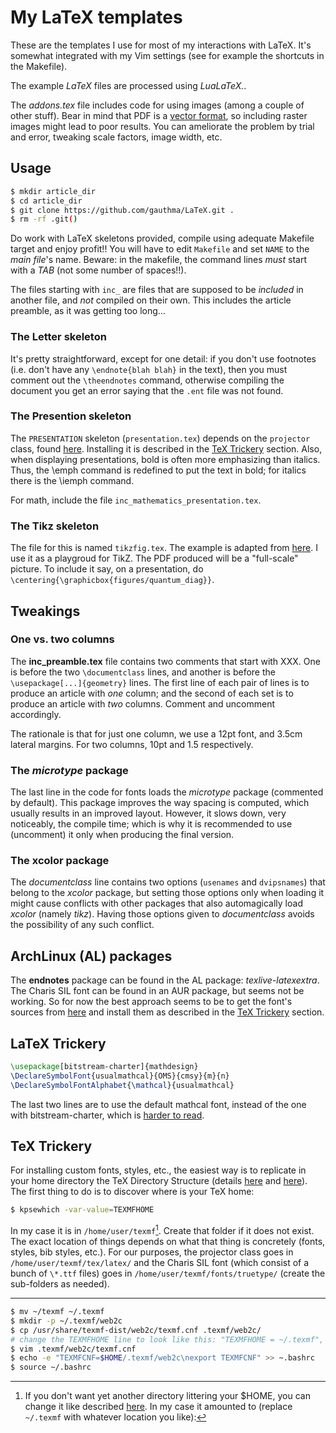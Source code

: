 My LaTeX templates 
===

These are the templates I use for most of my interactions with
LaTeX. It's somewhat integrated with my Vim settings (see for
example the shortcuts in the Makefile).

The example *LaTeX* files are processed using *LuaLaTeX.*.

The *addons.tex* file includes code for using images (among a couple
of other stuff). Bear in mind that PDF is a [vector format][2], so
including raster images might lead to poor results. You can
ameliorate the problem by trial and error, tweaking scale factors,
image width, etc. 

Usage 
---

```bash
$ mkdir article_dir
$ cd article_dir
$ git clone https://github.com/gauthma/LaTeX.git .
$ rm -rf .git()
```

Do work with LaTeX skeletons provided, compile using adequate
Makefile target and enjoy profit!! You will have to edit `Makefile`
and set `NAME` to the *main file*'s name. Beware: in the makefile,
the command lines *must* start with a *TAB* (not some number of
spaces!!).

The files starting with `inc_` are files that are supposed to be
*included* in another file, and *not* compiled on their own. This
includes the article preamble, as it was getting too long...

### The Letter skeleton

It's pretty straightforward, except for one detail: if you don't use
footnotes (i.e. don't have any `\endnote{blah blah}` in the text),
then you must comment out the `\theendnotes` command, otherwise
compiling the document you get an error saying that the `.ent` file
was not found.

### The Presention skeleton

The `PRESENTATION` skeleton (`presentation.tex`) depends on the
`projector` class, found [here](http://www.shoup.net/projector/).
Installing it is described in the [TeX Trickery](#tex-trickery)
section. Also, when displaying presentations, bold is often more
emphasizing than italics. Thus, the \emph command is redefined to
put the text in bold; for italics there is the \iemph command.

For math, include the file `inc_mathematics_presentation.tex`.

### The Tikz skeleton

The file for this is named `tikzfig.tex`. The example is adapted
from [here][5]. I use it as a playgroud for TikZ. The PDF produced
will be a "full-scale" picture. To include it say, on a
presentation, do `\centering{\graphicbox{figures/quantum_diag}}`.

Tweakings
---

### One vs. two columns  

The **inc_preamble.tex** file contains two comments that start
with XXX. One is before the two `\documentclass` lines, and another
is before the `\usepackage[...]{geometry}` lines. The first line of
each pair of lines is to produce an article with *one* column; and
the second of each set is to produce an article with *two* columns.
Comment and uncomment accordingly.

The rationale is that for just one column, we use a 12pt font, and
3.5cm lateral margins. For two columns, 10pt and 1.5 respectively.

### The *microtype* package

The last line in the code for fonts loads the *microtype* package
(commented by default). This package improves the way spacing is
computed, which usually results in an improved layout. However, it
slows down, very noticeably, the compile time; which is why it is
recommended to use (uncomment) it only when producing the final
version.

### The xcolor package

The *documentclass* line contains two options (`usenames` and
`dvipsnames`) that belong to the *xcolor* package, but setting those
options only when loading it might cause conflicts with other
packages that also automagically load *xcolor* (namely *tikz*).
Having those options given to *documentclass* avoids the possibility
of any such conflict.

ArchLinux (AL) packages 
---

The __endnotes__ package can be found in the AL package:
*texlive-latexextra*. The Charis SIL font can be found in an AUR
package, but seems not be working. So for now the best approach
seems to be to get the font's sources from
[here](http://scripts.sil.org/cms/scripts/page.php?item_id=CharisSIL_download#b3a62bff)
and install them as described in the [TeX Trickery](#tex-trickery) section.

LaTeX Trickery
---

```tex
\usepackage[bitstream-charter]{mathdesign}
\DeclareSymbolFont{usualmathcal}{OMS}{cmsy}{m}{n}
\DeclareSymbolFontAlphabet{\mathcal}{usualmathcal} 
```

The last two lines are to use the default mathcal font, instead of
the one with bitstream-charter, which is [harder to read][1].

TeX Trickery
---

For installing custom fonts, styles, etc., the
easiest way is to replicate in your home directory the TeX Directory
Structure (details [here][3] and [here][4]). The first thing to do
is to discover where is your TeX home:

```bash
$ kpsewhich -var-value=TEXMFHOME
```

In my case it is in `/home/user/texmf`[^1]. Create that folder if it
does not exist. The exact location of things depends on what that
thing is concretely (fonts, styles, bib styles, etc.). For our
purposes, the projector class goes in `/home/user/texmf/tex/latex/`
and the Charis SIL font (which consist of a bunch of `\*.ttf` files)
goes in `/home/user/texmf/fonts/truetype/` (create the sub-folders
as needed).

----

[^1]: If you don't want yet another directory littering your $HOME,
		you can change it like described [here][6]. In my case it
		amounted to (replace `~/.texmf` with whatever location you
		like):

```bash
$ mv ~/texmf ~/.texmf
$ mkdir -p ~/.texmf/web2c
$ cp /usr/share/texmf-dist/web2c/texmf.cnf .texmf/web2c/
# change the TEXMFHOME line to look like this: "TEXMFHOME = ~/.texmf", 
$ vim .texmf/web2c/texmf.cnf
$ echo -e "TEXMFCNF=$HOME/.texmf/web2c\nexport TEXMFCNF" >> ~.bashrc
$ source ~/.bashrc
```

[1]: http://www.latex-community.org/forum/viewtopic.php?f=48&t=6989   
[2]: http://www.youthedesigner.com/2012/08/12/how-to-explain-raster-vs-vector-to-your-clients/   
[3]: http://en.wikipedia.org/wiki/TeX_Directory_Structure  
[4]: http://tex.stackexchange.com/questions/1137/where-do-i-place-my-own-sty-files-to-make-them-available-to-all-my-tex-files  
[5]: http://www.texample.net/tikz/examples/quantum-circuit/  
[6]: http://www.tex.ac.uk/cgi-bin/texfaq2html?label=privinst
